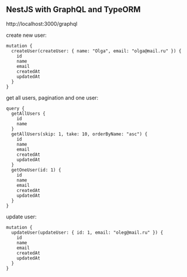 ## NestJS with GraphQL and TypeORM

http://localhost:3000/graphql

create new user:

```
mutation {
  createUser(createUser: { name: "Olga", email: "olga@mail.ru" }) {
    id
    name
    email
    createdAt
    updatedAt
  }
}
```

get all users, pagination and one user:

```
query {
  getAllUsers {
    id
    name
  }
  getAllUsers(skip: 1, take: 10, orderByName: "asc") {
    id
    name
    email
    createdAt
    updatedAt
  }
  getOneUser(id: 1) {
    id
    name
    email
    createdAt
    updatedAt
  }
}
```


update user:

```
mutation {
  updateUser(updateUser: { id: 1, email: "oleg@mail.ru" }) {
    id
    name
    email
    createdAt
    updatedAt
  }
}
```